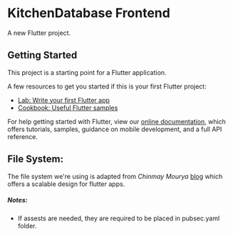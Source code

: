 # KitchenDatabase Frontend 

A new Flutter project.

## Getting Started

This project is a starting point for a Flutter application.

A few resources to get you started if this is your first Flutter project:

- [Lab: Write your first Flutter app](https://flutter.dev/docs/get-started/codelab)
- [Cookbook: Useful Flutter samples](https://flutter.dev/docs/cookbook)

For help getting started with Flutter, view our
[online documentation](https://flutter.dev/docs), which offers tutorials,
samples, guidance on mobile development, and a full API reference.

## File System: 
The file system we're using is adapted from *Chinmay Mourya* [blog](https://medium.com/flutter-community/flutter-scalable-folder-files-structure-8f860faafebd) which offers a scalable design for flutter apps. 
##### Notes: 
- If assests are needed, they are required to be placed in pubsec.yaml folder. 

